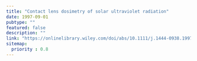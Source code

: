 ```yaml
---
title: "Contact lens dosimetry of solar ultraviolet radiation"
date: 1997-09-01
pubtype: ""
featured: false
description: ""
link: "https://onlinelibrary.wiley.com/doi/abs/10.1111/j.1444-0938.1997.tb04884.x"
sitemap:
  priority : 0.8
---
```




